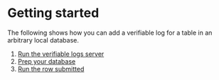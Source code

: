 # Getting started

The following shows how you can add a verifiable log for a table in an arbitrary local database.

1. [Run the verifiable logs server](./build-and-deploy-log-server.md)
2. [Prep your database](./database-integration.md)
3. [Run the row submitted](./submit-rows-to-logs.md)
